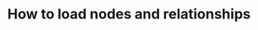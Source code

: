 ---
id: load-nodes-and-relationships
title: How to load nodes and relationships
sidebar_label: Load nodes and relationships
---
